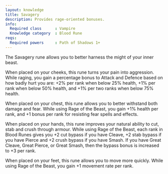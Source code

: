 ```yaml
---
layout: knowledge
title: Savagery
description: Provides rage-oriented bonuses.
info:
  Required class      : Vampire
  Knowledge category  : Blood Rune
reqs:
  Required powers     : Path of Shadows 1+
---
```


The Savagery rune allows you to better harness the might of your inner beast.

When placed on your cheeks, this rune turns your pain into aggression.  While 
raging, you gain a percentage bonus to Attack and Defence based on how badly 
hurt you are: +2% per rank when below 25% health, +1% per rank when below 50% 
health, and +1% per two ranks when below 75% health.

When placed on your chest, this rune allows you to better withstand both damage
and fear.  While using Rage of the Beast, you gain +1% health per rank, and +1 
bonus per rank for resisting fear spells and effects.

When placed on your hands, this rune improves your natural ability to cut, stab
and crush through armour.  While using Rage of the Beast, each rank in Blood 
Runes gives you +2 cut bypass if you have Cleave, +2 stab bypass if you have 
Pierce and +2 crush bypass if you have Smash.  If you have Great Cleave, Great 
Pierce, or Great Smash, then the bypass bonus is increased to +3 per rank.

When placed on your feet, this rune allows you to move more quickly.  While 
using Rage of the Beast, you gain +1 movement rate per rank.